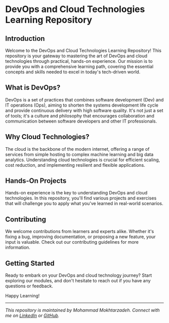 # DevOps and Cloud Technologies Learning Repository

## Introduction

Welcome to the DevOps and Cloud Technologies Learning Repository! This repository is your gateway to mastering the art of DevOps and cloud technologies through practical, hands-on experience. Our mission is to provide you with a comprehensive learning path, covering the essential concepts and skills needed to excel in today's tech-driven world.

## What is DevOps?

DevOps is a set of practices that combines software development (Dev) and IT operations (Ops), aiming to shorten the systems development life cycle and provide continuous delivery with high software quality. It's not just a set of tools; it's a culture and philosophy that encourages collaboration and communication between software developers and other IT professionals.

## Why Cloud Technologies?

The cloud is the backbone of the modern internet, offering a range of services from simple hosting to complex machine learning and big data analytics. Understanding cloud technologies is crucial for efficient scaling, cost reduction, and implementing resilient and flexible applications.


## Hands-On Projects

Hands-on experience is the key to understanding DevOps and cloud technologies. In this repository, you'll find various projects and exercises that will challenge you to apply what you've learned in real-world scenarios.

## Contributing

We welcome contributions from learners and experts alike. Whether it's fixing a bug, improving documentation, or proposing a new feature, your input is valuable. Check out our contributing guidelines for more information.

## Getting Started

Ready to embark on your DevOps and cloud technology journey? Start exploring our modules, and don't hesitate to reach out if you have any questions or feedback.

Happy Learning!

---

*This repository is maintained by Mohammad Mokhtarzadeh. Connect with me on [LinkedIn](https://www.linkedin.com/in/m-mokhtarzadeh/) or [GitHub](https://github.com/m-mokhtarzadeh).*

